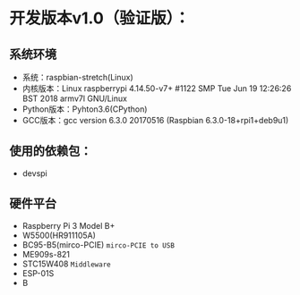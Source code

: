 # 开发版本v1.0（验证版）：

## 系统环境

- 系统：raspbian-stretch(Linux)
- 内核版本：Linux raspberrypi 4.14.50-v7+ #1122 SMP Tue Jun 19 12:26:26 BST 2018 armv7l GNU/Linux
- Python版本：Pyhton3.6(CPython)
- GCC版本：gcc version 6.3.0 20170516 (Raspbian 6.3.0-18+rpi1+deb9u1)

## 使用的依赖包：

- devspi

## 硬件平台

- Raspberry Pi 3 Model B+
- W5500(HR911105A)
- BC95-B5(mirco-PCIE) `mirco-PCIE to USB`
- ME909s-821
- STC15W408 `Middleware`
- ESP-01S
- B